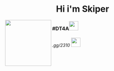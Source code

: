 <h1 align="center">Hi i'm Skiper</h1> 

<img src="https://cdn.discordapp.com/attachments/1182478334949601411/1213899944067465246/IMG_20240302_175749_455.jpg?ex=65f7276b&is=65e4b26b&hm=4cd1cf45bcb3e8cbbec044a996973d182f389fdf079663008e671c5c112bff0e&" align="left" width="150" height="150">


<h3>#DT4A<img src="https://cdn.discordapp.com/emojis/1186668160590565456.gif?v=1" width="30"></h3>
<h6>.gg/2310 <img src="https://cdn.discordapp.com/emojis/894771957977985024.gif?v=1" width="30"></h6>
